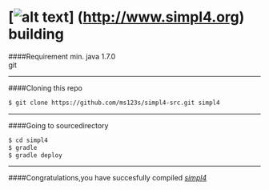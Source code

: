 

[![alt text](https://raw.githubusercontent.com/ms123s/simpl4-deployed/master/etc/images/simpl4_logo.png  "simpl4 logo")] (http://www.simpl4.org) building
=================

####Requirement
min. java 1.7.0  
git

----

####Cloning this repo
```bash
$ git clone https://github.com/ms123s/simpl4-src.git simpl4
```
----

####Going to sourcedirectory
```bash
$ cd simpl4
$ gradle
$ gradle deploy 
```
----

####Congratulations,you  have succesfully compiled [*simpl4*](http://www.simpl4.org)

